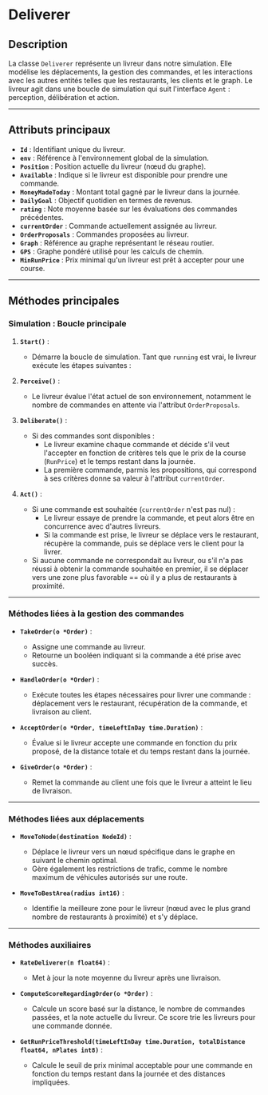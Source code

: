 #  Deliverer

## Description
La classe `Deliverer` représente un livreur dans notre simulation. Elle modélise les déplacements, la gestion des commandes, et les interactions avec les autres entités telles que les restaurants, les clients et le graph. Le livreur agit dans une boucle de simulation qui suit l'interface `Agent` : perception, délibération et action.

---

## Attributs principaux

- **`Id`** : Identifiant unique du livreur.
- **`env`** : Référence à l'environnement global de la simulation.
- **`Position`** : Position actuelle du livreur (nœud du graphe).
- **`Available`** : Indique si le livreur est disponible pour prendre une commande.
- **`MoneyMadeToday`** : Montant total gagné par le livreur dans la journée.
- **`DailyGoal`** : Objectif quotidien en termes de revenus.
- **`rating`** : Note moyenne basée sur les évaluations des commandes précédentes.
- **`currentOrder`** : Commande actuellement assignée au livreur.
- **`OrderProposals`** : Commandes proposées au livreur.
- **`Graph`** : Référence au graphe représentant le réseau routier.
- **`GPS`** : Graphe pondéré utilisé pour les calculs de chemin.
- **`MinRunPrice`** : Prix minimal qu'un livreur est prêt à accepter pour une course.

---

## Méthodes principales

### Simulation : Boucle principale

1. **`Start()`** :
    - Démarre la boucle de simulation. Tant que `running` est vrai, le livreur exécute les étapes suivantes :

2. **`Perceive()`** :
    - Le livreur évalue l'état actuel de son environnement, notamment le nombre de commandes en attente via l'attribut `OrderProposals`.
3. **`Deliberate()`** :
    - Si des commandes sont disponibles :
        - Le livreur examine chaque commande et décide s'il veut l'accepter en fonction de critères tels que le prix de la course (`RunPrice`) et le temps restant dans la journée.
        - La première commande, parmis les propositions, qui correspond à ses critères donne sa valeur à l'attribut `currentOrder`.
4. **`Act()`** :
    - Si une commande est souhaitée (`currentOrder` n'est pas nul) :
        - Le livreur essaye de prendre la commande, et peut alors être en concurrence avec d'autres livreurs.
        - Si la commande est prise, le livreur se déplace vers le restaurant, récupère la commande, puis se déplace vers le client pour la livrer.
    - Si aucune commande ne correspondait au livreur, ou s'il n'a pas réussi à obtenir la commande souhaitée en premier, il se déplacer vers une zone plus favorable == où il y a plus de restaurants à proximité.

---

### Méthodes liées à la gestion des commandes

- **`TakeOrder(o *Order)`** :
    - Assigne une commande au livreur.
    - Retourne un booléen indiquant si la commande a été prise avec succès.

- **`HandleOrder(o *Order)`** :
    - Exécute toutes les étapes nécessaires pour livrer une commande : déplacement vers le restaurant, récupération de la commande, et livraison au client.

- **`AcceptOrder(o *Order, timeLeftInDay time.Duration)`** :
    - Évalue si le livreur accepte une commande en fonction du prix proposé, de la distance totale et du temps restant dans la journée.

- **`GiveOrder(o *Order)`** :
    - Remet la commande au client une fois que le livreur a atteint le lieu de livraison.

---

### Méthodes liées aux déplacements

- **`MoveToNode(destination NodeId)`** :
    - Déplace le livreur vers un nœud spécifique dans le graphe en suivant le chemin optimal.
    - Gère également les restrictions de trafic, comme le nombre maximum de véhicules autorisés sur une route.

- **`MoveToBestArea(radius int16)`** :
    - Identifie la meilleure zone pour le livreur (nœud avec le plus grand nombre de restaurants à proximité) et s'y déplace.

---

### Méthodes auxiliaires

- **`RateDeliverer(n float64)`** :
    - Met à jour la note moyenne du livreur après une livraison.

- **`ComputeScoreRegardingOrder(o *Order)`** :
    - Calcule un score basé sur la distance, le nombre de commandes passées, et la note actuelle du livreur. Ce score trie les livreurs pour une commande donnée.

- **`GetRunPriceThreshold(timeLeftInDay time.Duration, totalDistance float64, nPlates int8)`** :
    - Calcule le seuil de prix minimal acceptable pour une commande en fonction du temps restant dans la journée et des distances impliquées.


